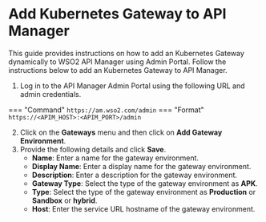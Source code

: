 # Add Kubernetes Gateway to API Manager

This guide provides instructions on how to add an Kubernetes Gateway dynamically to WSO2 API Manager using Admin Portal. 
Follow the instructions below to add an Kubernetes Gateway to API Manager.

1. Log in to the API Manager Admin Portal using the following URL and admin credentials.

=== "Command"
     ```
      https://am.wso2.com/admin
     ```
=== "Format"
     ```
      https://<APIM_HOST>:<APIM_PORT>/admin
     ```

2. Click on the **Gateways** menu and then click on **Add Gateway Environment**.
3. Provide the following details and click **Save**.
    - **Name**: Enter a name for the gateway environment.
    - **Display Name**: Enter a display name for the gateway environment.
    - **Description**: Enter a description for the gateway environment.
    - **Gateway Type**: Select the type of the gateway environment as **APK**.
    - **Type**: Select the type of the gateway environment as **Production** or **Sandbox** or **hybrid**.
    - **Host**: Enter the service URL hostname of the gateway environment.

